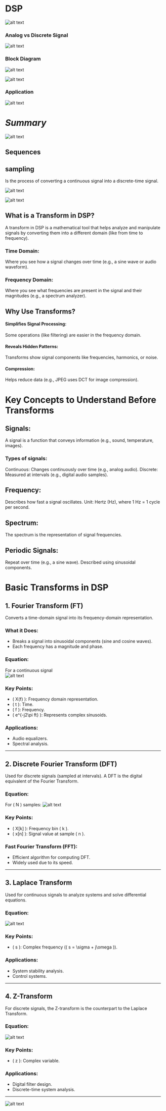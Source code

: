 #  **DSP**

![alt text](image-7.png)

### Analog vs Discrete Signal

![alt text](image-1.png)


### Block Diagram

![alt text](image.png)

![alt text](image-2.png)

### Application

![alt text](image-3.png)

# ***Summary***

![alt text](image-4.png)

## Sequences

sampling
--------
Is the process of converting a continuous signal into a discrete-time signal.

![alt text](image-5.png)

![alt text](image-6.png)

## What is a Transform in DSP?
A transform in DSP is a mathematical tool that helps analyze and manipulate signals by converting them into a different domain (like from time to frequency).

### Time Domain: 
Where you see how a signal changes over time (e.g., a sine wave or audio waveform).
### Frequency Domain: 
Where you see what frequencies are present in the signal and their magnitudes (e.g., a spectrum analyzer).
## Why Use Transforms?
#### Simplifies Signal Processing: 
Some operations (like filtering) are easier in the frequency domain.
#### Reveals Hidden Patterns: 
Transforms show signal components like frequencies, harmonics, or noise.
#### Compression: 
Helps reduce data (e.g., JPEG uses DCT for image compression).
# Key Concepts to Understand Before Transforms
## Signals:

A signal is a function that conveys information (e.g., sound, temperature, images).
### Types of signals:
Continuous: Changes continuously over time (e.g., analog audio).
Discrete: Measured at intervals (e.g., digital audio samples).
## Frequency:

Describes how fast a signal oscillates.
Unit: Hertz (Hz), where 1 Hz = 1 cycle per second.
## Spectrum:

The spectrum is the representation of signal frequencies.
## Periodic Signals:

Repeat over time (e.g., a sine wave).
Described using sinusoidal components.

# Basic Transforms in DSP

## 1. Fourier Transform (FT)
Converts a time-domain signal into its frequency-domain representation.

### What it Does:
- Breaks a signal into sinusoidal components (sine and cosine waves).
- Each frequency has a magnitude and phase.

### Equation:
For a continuous signal  
![alt text](image-8.png)

### Key Points:
- \( X(f) \): Frequency domain representation.
- \( t \): Time.
- \( f \): Frequency.
- \( e^{-j2\pi ft} \): Represents complex sinusoids.

### Applications:
- Audio equalizers.
- Spectral analysis.

---

## 2. Discrete Fourier Transform (DFT)
Used for discrete signals (sampled at intervals). A DFT is the digital equivalent of the Fourier Transform.

### Equation:
For \( N \) samples:
![alt text](image-9.png)

### Key Points:
- \( X[k] \): Frequency bin \( k \).
- \( x[n] \): Signal value at sample \( n \).

### Fast Fourier Transform (FFT):
- Efficient algorithm for computing DFT.
- Widely used due to its speed.

---

## 3. Laplace Transform
Used for continuous signals to analyze systems and solve differential equations.

### Equation:
![alt text](image-10.png)

### Key Points:
- \( s \): Complex frequency (\( s = \sigma + j\omega \)).

### Applications:
- System stability analysis.
- Control systems.

---

## 4. Z-Transform
For discrete signals, the Z-transform is the counterpart to the Laplace Transform.

### Equation:
![alt text](image-11.png)

### Key Points:
- \( z \): Complex variable.

### Applications:
- Digital filter design.
- Discrete-time system analysis.

----

![alt text](image-12.png)

